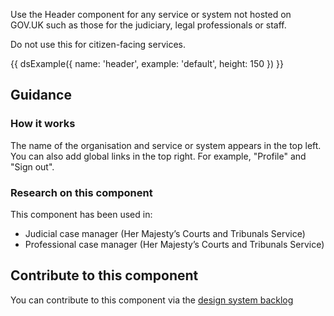 Use the Header component for any service or system not hosted on GOV.UK such as those for the judiciary, legal professionals or staff.

Do not use this for citizen-facing services.

{{ dsExample({
  name: 'header',
  example: 'default',
  height: 150
}) }}

## Guidance

### How it works

The name of the organisation and service or system appears in the top left. You can also add global links in the top right. For example, "Profile" and "Sign out".

### Research on this component

This component has been used in:

- Judicial case manager (Her Majesty’s Courts and Tribunals Service)
- Professional case manager (Her Majesty’s Courts and Tribunals Service)

## Contribute to this component

You can contribute to this component via the [design system backlog](https://github.com/ministryofjustice/mojdt-design-system-backlog/)
